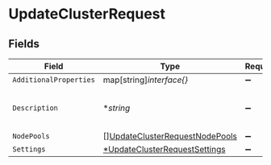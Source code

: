 # UpdateClusterRequest


## Fields

| Field                                                                                   | Type                                                                                    | Required                                                                                | Description                                                                             | Example                                                                                 |
| --------------------------------------------------------------------------------------- | --------------------------------------------------------------------------------------- | --------------------------------------------------------------------------------------- | --------------------------------------------------------------------------------------- | --------------------------------------------------------------------------------------- |
| `AdditionalProperties`                                                                  | map[string]*interface{}*                                                                | :heavy_minus_sign:                                                                      | N/A                                                                                     |                                                                                         |
| `Description`                                                                           | **string*                                                                               | :heavy_minus_sign:                                                                      | The description of the cluster.                                                         | This is an updated description.                                                         |
| `NodePools`                                                                             | [][UpdateClusterRequestNodePools](../../models/shared/updateclusterrequestnodepools.md) | :heavy_minus_sign:                                                                      | N/A                                                                                     |                                                                                         |
| `Settings`                                                                              | [*UpdateClusterRequestSettings](../../models/shared/updateclusterrequestsettings.md)    | :heavy_minus_sign:                                                                      | N/A                                                                                     |                                                                                         |